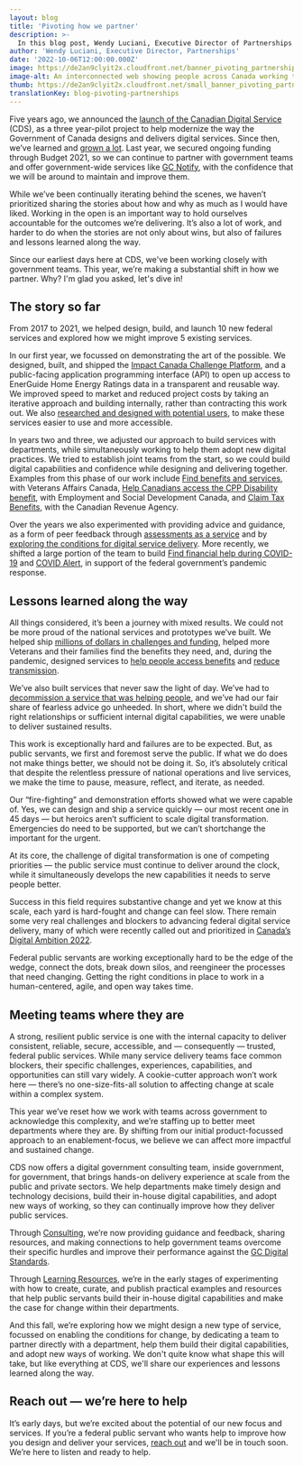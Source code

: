 ```yaml
---
layout: blog
title: 'Pivoting how we partner'
description: >-
  In this blog post, Wendy Luciani, Executive Director of Partnerships looks back at 5 years of working with teams across government to improve digital service delivery for people, and what lies ahead for our Partnerships team at the Canadian Digital Service. 
author: 'Wendy Luciani, Executive Director, Partnerships'
date: '2022-10-06T12:00:00.000Z'
image: https://de2an9clyit2x.cloudfront.net/banner_pivoting_partnerships_d296e0dc14.jpg
image-alt: An interconnected web showing people across Canada working together to provide digital services. They put people at the heart of their work.
thumb: https://de2an9clyit2x.cloudfront.net/small_banner_pivoting_partnerships_d296e0dc14.jpg
translationKey: blog-pivoting-partnerships
---
```

Five years ago, we announced the [launch of the Canadian Digital Service](https://digital.canada.ca/2017/07/18/launch-of-the-canadian-digital-service/) (CDS), as a three year-pilot project to help modernize the way the Government of Canada designs and delivers digital services. Since then, we’ve learned and [grown a lot](https://digital.canada.ca/meet-the-team/). Last year, we secured ongoing funding through Budget 2021, so we can continue to partner with government teams and offer government-wide services like [GC Notify](https://notification.canada.ca/), with the confidence that we will be around to maintain and improve them.

While we’ve been continually iterating behind the scenes, we haven’t prioritized sharing the stories about how and why as much as I would have liked. Working in the open is an important way to hold ourselves accountable for the outcomes we’re delivering. It’s also a lot of work, and harder to do when the stories are not only about wins, but also of failures and lessons learned along the way.  

Since our earliest days here at CDS, we've been working closely with government teams. This year, we’re making a substantial shift in how we partner. Why? I'm glad you asked, let's dive in! 

## The story so far
From 2017 to 2021, we helped design, build, and launch 10 new federal services and explored how we might improve 5 existing services. 

In our first year, we focussed on demonstrating the art of the possible. We designed, built, and shipped the [Impact Canada Challenge Platform](https://impact.canada.ca/en/challenges), and a public-facing application programming interface (API) to open up access to EnerGuide Home Energy Ratings data in a transparent and reusable way. We improved speed to market and reduced project costs by taking an iterative approach and building internally, rather than contracting this work out. We also [researched and designed with potential users](https://digital.canada.ca/2018/02/15/a-conducting-user-research-with-nrcan/), to make these services easier to use and more accessible.

In years two and three, we adjusted our approach to build services with departments, while simultaneously working to help them adopt new digital practices. We tried to establish joint teams from the start, so we could build digital capabilities and confidence while designing and delivering together. Examples from this phase of our work include [Find benefits and services](https://cds-snc.github.io/vac-find-benefits-and-services-documentation/), with Veterans Affairs Canada, [Help Canadians access the CPP Disability benefit](https://cds-snc.github.io/cpp-disability-documentation/), with Employment and Social Development Canada, and [Claim Tax Benefits](https://cds-snc.github.io/claim-tax-benefits-documentation/information-about-claim-tax-benefits/), with the Canadian Revenue Agency. 

Over the years we also experimented with providing advice and guidance, as a form of peer feedback through  [assessments as a service](https://digital.canada.ca/2019/08/06/building-a-community-of-practice-by-offering-assessments-as-a-service/) and by [exploring the conditions for digital service delivery](https://digital.canada.ca/2021/04/07/exploring-the-conditions-for-digital-service-delivery/). More recently, we shifted a large portion of the team to build [Find financial help during COVID-19](https://cds-snc.github.io/c19-benefits-prestations-docs/home/) and [COVID Alert](https://articles.alpha.canada.ca/covid-alert-alerte-covid/), in support of the federal government’s pandemic response.

## Lessons learned along the way 

All things considered, it’s been a journey with mixed results. We could not be more proud of the national services and prototypes we’ve built. We helped ship [millions of dollars in challenges and funding](https://impact.canada.ca/en/about), helped more Veterans and their families find the benefits they need, and, during the pandemic, designed services to [help people access benefits](https://cds-snc.github.io/c19-benefits-prestations-docs/home/) and [reduce transmission](https://articles.alpha.canada.ca/covid-alert-alerte-covid/). 

We’ve also built services that never saw the light of day. We’ve had to [decommission a service that was helping people](https://digital.canada.ca/2018/04/13/reschedule-a-citizenship-appointment/), and we’ve had our fair share of fearless advice go unheeded. In short, where we didn't build the right relationships or sufficient internal digital capabilities, we were unable to deliver sustained results. 

This work is exceptionally hard and failures are to be expected. But, as public servants, we first and foremost serve the public. If what we do does not make things better, we should not be doing it. So, it’s absolutely critical that despite the relentless pressure of national operations and live services, we make the time to pause, measure, reflect, and iterate, as needed. 

Our “fire-fighting” and demonstration efforts showed what we were capable of. Yes, we can design and ship a service quickly — our most recent one in 45 days — but heroics aren’t sufficient to scale digital transformation. Emergencies do need to be supported, but we can’t shortchange the important for the urgent. 

At its core, the challenge of digital transformation is one of competing priorities — the public service must continue to deliver around the clock, while it simultaneously develops the new capabilities it needs to serve people better.  

Success in this field requires substantive change and yet we know at this scale, each yard is hard-fought and change can feel slow. There remain some very real challenges and blockers to advancing federal digital service delivery, many of which were recently called out and prioritized in [Canada’s Digital Ambition 2022](https://www.canada.ca/en/government/system/digital-government/government-canada-digital-operations-strategic-plans/canada-digital-ambition.html).  

Federal public servants are working exceptionally hard to be the edge of the wedge, connect the dots, break down silos, and reengineer the processes that need changing. Getting the right conditions in place to work in a human-centered, agile, and open way takes time. 

## Meeting teams where they are 

A strong, resilient public service is one with the internal capacity to deliver consistent, reliable, secure, accessible, and — consequently — trusted, federal public services. While many service delivery teams face common blockers, their specific challenges, experiences, capabilities, and opportunities can still vary widely. A cookie-cutter approach won’t work here — there’s no one-size-fits-all solution to affecting change at scale within a complex system. 
 
This year we’ve reset how we work with teams across government to acknowledge this complexity, and we’re staffing up to better meet departments where they are. By shifting from our initial product-focussed approach to an enablement-focus, we believe we can affect more impactful and sustained change. 
 
CDS now offers a digital government consulting team, inside government, for government, that brings hands-on delivery experience at scale from the public and private sectors. We help departments make timely design and technology decisions, build their in-house digital capabilities, and adopt new ways of working, so they can continually improve how they deliver public services.
 
Through [Consulting](https://digital.canada.ca/coaching-and-advice/), we’re now providing guidance and feedback, sharing resources, and making connections to help government teams overcome their specific hurdles and improve their performance against the [GC Digital Standards](https://www.canada.ca/en/government/system/digital-government/government-canada-digital-standards.html). 

Through [Learning Resources](https://resources.alpha.canada.ca/), we’re in the early stages of experimenting with how to create, curate, and publish practical examples and resources that help public servants build their in-house digital capabilities and make the case for change within their departments. 

And this fall, we’re exploring how we might design a new type of service, focussed on enabling the conditions for change, by dedicating a team to partner directly with a department, help them build their digital capabilities, and adopt new ways of working. We don't quite know what shape this will take, but like everything at CDS, we'll share our experiences and lessons learned along the way.
 
## Reach out — we’re here to help

It’s early days, but we’re excited about the potential of our new focus and services. If you’re a federal public servant who wants help to improve how you design and deliver your services, [reach out](https://forms-formulaires.alpha.canada.ca/id/3) and we'll be in touch soon. We’re here to listen and ready to help. 
